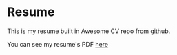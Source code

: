 # Resume

This is my resume built in Awesome CV repo from github.

You can see my resume's PDF [here](/resume.pdf)
